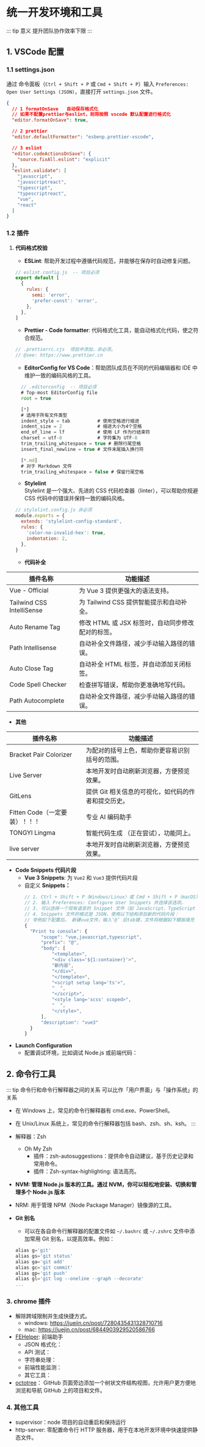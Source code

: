 # 统一开发环境和工具

::: tip 意义
提升团队协作效率下限
:::

## 1. VSCode 配置

### 1.1 settings.json

通过 命令面板（`Ctrl + Shift + P` 或 `Cmd + Shift + P`）输入 `Preferences: Open User Settings (JSON)`，直接打开 `settings.json` 文件。

```json
{
  // 1 formatOnSave   自动保存格式化
  // 如果不配置prettier与eslint，则将按照 vscode 默认配置进行格式化
  "editor.formatOnSave": true,

  // 2 prettier
  "editor.defaultFormatter": "esbenp.prettier-vscode",

  // 3 eslint
  "editor.codeActionsOnSave": {
    "source.fixAll.eslint": "explicit"
  },
  "eslint.validate": [
    "javascript",
    "javascriptreact",
    "typescript",
    "typescriptreact",
    "vue",
    "react"
  ]
}
```

### 1.2 插件

1. **代码格式校验**

   - **ESLint**: 帮助开发过程中遵循代码规范，并能够在保存时自动修复问题。

   ```jsx
   // eslint.config.js  -- 项目必须
   export default [
     {
       rules: {
         semi: 'error',
         'prefer-const': 'error',
       },
     },
   ]
   ```

   - **Prettier - Code formatter**: 代码格式化工具，能自动格式化代码，使之符合规范。

   ```js
   // .prettierrc.cjs  项目中添加，非必须。
   // @see: https://www.prettier.cn
   ```

   - **EditorConfig for VS Code**：帮助团队成员在不同的代码编辑器和 IDE 中维护一致的编码风格的工具。

   ```jsx
     // .editorconfig  -- 项目必须
     # Top-most EditorConfig file
     root = true

     [*]
     # 适用于所有文件类型
     indent_style = tab          # 使用空格进行缩进
     indent_size = 2             # 缩进大小为4个空格
     end_of_line = lf            # 使用 LF 作为行结束符
     charset = utf-8             # 字符集为 UTF-8
     trim_trailing_whitespace = true # 删除行尾空格
     insert_final_newline = true # 文件末尾插入换行符

     [*.md]
     # 对于 Markdown 文件
     trim_trailing_whitespace = false # 保留行尾空格
   ```

   - **Stylelint**  
     Stylelint 是一个强大、先进的 CSS 代码检查器（linter），可以帮助你规避 CSS 代码中的错误并保持一致的编码风格。

   ```javascript
   // stylelint.config.js 非必须
   module.exports = {
     extends: 'stylelint-config-standard',
     rules: {
       'color-no-invalid-hex': true,
       indentation: 2,
     },
   }
   ```

   - **代码补全**

| 插件名称                  | 功能描述                                          |
| ------------------------- | ------------------------------------------------- |
| Vue - Official            | 为 Vue 3 提供更强大的语法支持。                   |
| Tailwind CSS IntelliSense | 为 Tailwind CSS 提供智能提示和自动补全。          |
| Auto Rename Tag           | 修改 HTML 或 JSX 标签时，自动同步修改配对的标签。 |
| Path Intellisense         | 自动补全文件路径，减少手动输入路径的错误。        |
| Auto Close Tag            | 自动补全 HTML 标签，并自动添加关闭标签。          |
| Code Spell Checker        | 检查拼写错误，帮助你更准确地写代码。              |
| Path Autocomplete         | 自动补全文件路径，减少手动输入路径的错误。        |

- **其他**

| 插件名称                      | 功能描述                                            |
| ----------------------------- | --------------------------------------------------- |
| Bracket Pair Colorizer        | 为配对的括号上色，帮助你更容易识别括号的范围。      |
| Live Server                   | 本地开发时自动刷新浏览器，方便预览效果。            |
| GitLens                       | 提供 Git 相关信息的可视化，如代码的作者和提交历史。 |
| Fitten Code（一定要装）！！！ | 专业 AI 编码助手                                    |
| TONGYI Lingma                 | 智能代码生成 （正在尝试），功能同上。               |
| live server                   | 本地开发时自动刷新浏览器，方便预览效果。            |

- **Code Snippets 代码片段**
  <!-- - **~~JavaScript (ES6) Code Snippets：~~** -->
  - **Vue 3 Snippets**: 为 `Vue2` 和 `Vue3` 提供代码片段
  - 自定义 **Snippets：**
    ```jsx
    // 1. Ctrl + Shift + P（Windows/Linux）或 Cmd + Shift + P（macOS）打开命令面板。
    // 2. 输入 Preferences: Configure User Snippets 并选择该选项。
    // 3. 可以选择一个现有语言的 Snippet 文件（如 JavaScript、TypeScript 或 Vue）或选择 New Global Snippets file 创建一个全局 Snippet 文件。
    // 4. Snippets 文件的格式是 JSON，使用以下结构添加新的代码片段：
    // 举例如下配置后。 新建vue文件，输入‘@’ 后tab键，文件将根据如下模版填充
    {
      "Print to console": {
          "scope": "vue,javascript,typescript",
          "prefix": "@",
          "body": [
              "<template>",
              "<div class='${1:container}'>",
              "新内容",
              "</div>",
              "</template>",
              "<script setup lang='ts'>",
              "  ",
              "</script>",
              "<style lang='scss' scoped>",
              "  ",
              "</style>",
          ],
          "description": "vue3"
      }
    }
    ```
- **Launch Configuration**
  - 配置调试环境，比如调试 Node.js 或前端代码：

## 2. 命令行工具

::: tip 命令行和命令行解释器之间的关系
可以比作「用户界面」与「操作系统」的关系

- 在 Windows 上，常见的命令行解释器有 cmd.exe、PowerShell。
- 在 Unix/Linux 系统上，常见的命令行解释器包括 bash、zsh、sh、ksh。
  :::

- 解释器：Zsh
  - Oh My Zsh
    - 插件：zsh-autosuggestions：提供命令自动建议，基于历史记录和常用命令。
    - 插件：Zsh-syntax-highlighting: 语法高亮。
- **NVM: 管理 Node.js 版本的工具。通过 NVM，你可以轻松地安装、切换和管理多个 Node.js 版本**
- NRM: 用于管理 NPM（Node Package Manager）镜像源的工具。
- **Git 别名**
  - 可以在各自命令行解释器的配置文件如 `~/.bashrc` 或 `~/.zshr`c 文件中添加常用 Git 别名，以提高效率。例如：
  ```jsx
  alias g='git'
  alias gs='git status'
  alias ga='git add'
  alias gc='git commit'
  alias gp='git push'
  alias gl='git log --oneline --graph --decorate'
  ...
  ```

### 3. chrome 插件

- 解除跨域限制并生成快捷方式。
  - windows: https://juejin.cn/post/7280435431328710716
  - mac: https://juejin.cn/post/6844903929520586766
- [FEHelper](https://github.com/zxlie/FeHelper): 前端助手
  - JSON 格式化：
  - API 测试：
  - 字符串处理：
  - 前端性能监测：
  - 其它工具：
- [octotree](https://www.octotree.io/)： GitHub 页面旁边添加一个树状文件结构视图，允许用户更方便地浏览和导航 GitHub 上的项目和文件。

### 4. 其他工具

- supervisor：node 项目的自动重启和保持运行
- http-server: 零配置命令行 HTTP 服务器，用于在本地开发环境中快速提供静态文件。
